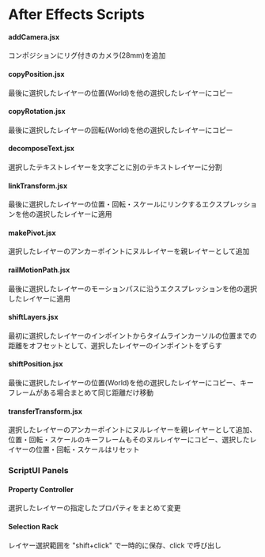 After Effects Scripts
====================
#### addCamera.jsx
コンポジションにリグ付きのカメラ(28mm)を追加
#### copyPosition.jsx
最後に選択したレイヤーの位置(World)を他の選択したレイヤーにコピー
#### copyRotation.jsx
最後に選択したレイヤーの回転(World)を他の選択したレイヤーにコピー
#### decomposeText.jsx
選択したテキストレイヤーを文字ごとに別のテキストレイヤーに分割
#### linkTransform.jsx
最後に選択したレイヤーの位置・回転・スケールにリンクするエクスプレッションを他の選択したレイヤーに適用
#### makePivot.jsx
選択したレイヤーのアンカーポイントにヌルレイヤーを親レイヤーとして追加
#### railMotionPath.jsx
最後に選択したレイヤーのモーションパスに沿うエクスプレッションを他の選択したレイヤーに適用
#### shiftLayers.jsx
最初に選択したレイヤーのインポイントからタイムラインカーソルの位置までの距離をオフセットとして、選択したレイヤーのインポイントをずらす
#### shiftPosition.jsx
最後に選択したレイヤーの位置(World)を他の選択したレイヤーにコピー、キーフレームがある場合まとめて同じ距離だけ移動
#### transferTransform.jsx
選択したレイヤーのアンカーポイントにヌルレイヤーを親レイヤーとして追加、位置・回転・スケールのキーフレームもそのヌルレイヤーにコピー、選択したレイヤーの位置・回転・スケールはリセット
### ScriptUI Panels
#### Property Controller
選択したレイヤーの指定したプロパティをまとめて変更
#### Selection Rack
レイヤー選択範囲を "shift+click" で一時的に保存、click で呼び出し
